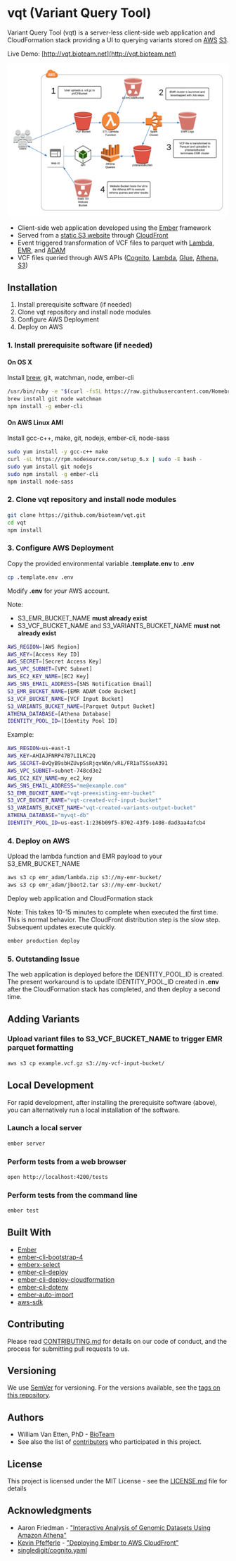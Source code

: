 # vqt (Variant Query Tool)

Variant Query Tool (vqt) is a server-less client-side web application and CloudFormation stack providing a UI to querying variants stored on [AWS](https://aws.amazon.com) [S3](https://aws.amazon.com/s3/).

Live Demo: [http://vqt.bioteam.net](http://vqt.bioteam.net)

![Serverless](https://raw.githubusercontent.com/bioteam/vqt/assets/serverless.png)

* Client-side web application developed using the [Ember](https://www.emberjs.com) framework
* Served from a [static S3 website](https://docs.aws.amazon.com/AmazonS3/latest/dev/WebsiteHosting.html) through [CloudFront](https://aws.amazon.com/cloudfront/)
* Event triggered transformation of VCF files to parquet with [Lambda](https://aws.amazon.com/lambda/), [EMR](https://aws.amazon.com/emr/), and [ADAM](https://github.com/bigdatagenomics/adam)
* VCF files queried through AWS APIs ([Cognito](https://aws.amazon.com/cognito/), [Lambda](https://aws.amazon.com/lambda/), [Glue](https://aws.amazon.com/glue/), [Athena](https://aws.amazon.com/athena/), [S3](https://aws.amazon.com/s3/))

## Installation

1. Install prerequisite software (if needed)
2. Clone vqt repository and install node modules
3. Configure AWS Deployment
4. Deploy on AWS

### 1. Install prerequisite software (if needed)

#### On OS X
Install [brew](https://brew.sh), git, watchman, node, ember-cli
```sh
/usr/bin/ruby -e "$(curl -fsSL https://raw.githubusercontent.com/Homebrew/install/master/install)"
brew install git node watchman
npm install -g ember-cli
```
#### On AWS Linux AMI
Install gcc-c++, make, git, nodejs, ember-cli, node-sass
```sh
sudo yum install -y gcc-c++ make
curl -sL https://rpm.nodesource.com/setup_6.x | sudo -E bash -
sudo yum install git nodejs
sudo npm install -g ember-cli
npm install node-sass
```

### 2. Clone vqt repository and install node modules

```sh
git clone https://github.com/bioteam/vqt.git
cd vqt
npm install
```

### 3. Configure AWS Deployment

Copy the provided environmental variable **.template.env** to **.env**
```sh
cp .template.env .env
```

Modify **.env** for *your* AWS account.

Note:

* S3_EMR_BUCKET_NAME **must already exist**
* S3_VCF_BUCKET_NAME and S3_VARIANTS_BUCKET_NAME **must not already exist**

```sh
AWS_REGION=[AWS Region]
AWS_KEY=[Access Key ID]
AWS_SECRET=[Secret Access Key]
AWS_VPC_SUBNET=[VPC Subnet]
AWS_EC2_KEY_NAME=[EC2 Key]
AWS_SNS_EMAIL_ADDRESS=[SNS Notification Email]
S3_EMR_BUCKET_NAME=[EMR ADAM Code Bucket]
S3_VCF_BUCKET_NAME=[VCF Input Bucket]
S3_VARIANTS_BUCKET_NAME=[Parquet Output Bucket]
ATHENA_DATABASE=[Athena Database]
IDENTITY_POOL_ID=[Identity Pool ID]
```

Example:

```sh
AWS_REGION=us-east-1
AWS_KEY=AHIAJFNRP47B7LILRC2Q
AWS_SECRET=8vQyB9sbHZUvpSsRjqvN6n/vRL/FR1aTSSseA391
AWS_VPC_SUBNET=subnet-748cd3e2
AWS_EC2_KEY_NAME=my_ec2_key
AWS_SNS_EMAIL_ADDRESS="me@example.com"
S3_EMR_BUCKET_NAME="vqt-preexisting-emr-bucket"
S3_VCF_BUCKET_NAME="vqt-created-vcf-input-bucket"
S3_VARIANTS_BUCKET_NAME="vqt-created-variants-output-bucket"
ATHENA_DATABASE="myvqt-db"
IDENTITY_POOL_ID=us-east-1:236b09f5-8702-43f9-1408-dad3aa4afcb4
```

### 4. Deploy on AWS

Upload the lambda function and EMR payload to your S3_EMR_BUCKET_NAME

```sh
aws s3 cp emr_adam/lambda.zip s3://my-emr-bucket/
aws s3 cp emr_adam/jboot2.tar s3://my-emr-bucket/
```
Deploy web application and CloudFormation stack

Note: This takes 10-15 minutes to complete when executed the first time. This is normal behavior. The CloudFront distribution step is the slow step. Subsequent updates execute quickly.
```sh
ember production deploy
```
### 5. Outstanding Issue

The web application is deployed before the IDENTITY_POOL_ID is created. The present workaround is to update IDENTITY_POOL_ID created in **.env** after the CloudFormation stack has completed, and then deploy a second time.

## Adding Variants

### Upload variant files to S3_VCF_BUCKET_NAME to trigger EMR parquet formatting

```sh
aws s3 cp example.vcf.gz s3://my-vcf-input-bucket/
```

## Local Development

For rapid development, after installing the prerequisite software (above), you can alternatively run a local installation of the software.

### Launch a local server
```sh
ember server
```

### Perform tests from a web browser

```sh
open http://localhost:4200/tests
```

### Perform tests from the command line

```sh
ember test
```

## Built With

* [Ember](https://www.emberjs.com)
* [ember-cli-bootstrap-4](https://github.com/kaermorchen/ember-cli-bootstrap-4)
* [emberx-select](https://github.com/thefrontside/emberx-select)
* [ember-cli-deploy](http://ember-cli-deploy.com)
* [ember-cli-deploy-cloudformation](https://github.com/kaliber5/ember-cli-deploy-cloudformation)
* [ember-cli-dotenv](https://github.com/fivetanley/ember-cli-dotenv)
* [ember-auto-import](https://github.com/ef4/ember-auto-import)
* [aws-sdk](https://www.npmjs.com/package/aws-sdk)

## Contributing

Please read [CONTRIBUTING.md](CONTRIBUTING.md) for details on our code of conduct, and the process for submitting pull requests to us.

## Versioning

We use [SemVer](http://semver.org/) for versioning. For the versions available, see the [tags on this repository](https://github.com/bioteam/vqt/tags).

## Authors

* William Van Etten, PhD - [BioTeam](https://bioteam.net)
* See also the list of [contributors](https://github.com/bioteam/vqt/contributors) who participated in this project.

## License

This project is licensed under the MIT License - see the [LICENSE.md](LICENSE.md) file for details

## Acknowledgments

* Aaron Friedman - ["Interactive Analysis of Genomic Datasets Using Amazon Athena"](https://aws.amazon.com/blogs/big-data/interactive-analysis-of-genomic-datasets-using-amazon-athena/)
* [Kevin Pfefferle](http://twitter.com/kpfefferle) - ["Deploying Ember to AWS CloudFront"](http://blog.testdouble.com/posts/2015-11-03-deploying-ember-to-aws-cloudfront-using-ember-cli-deploy)
* [singledigit/cognito.yaml](https://gist.githubusercontent.com/singledigit/2c4d7232fa96d9e98a3de89cf6ebe7a5/raw/c4d06b6ca946973818c1e10dbf5ce4541bdf711d/cognito.yaml)